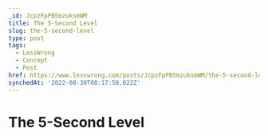 ```yaml
---
_id: JcpzFpPBSmzuksmWM
title: The 5-Second Level
slug: the-5-second-level
type: post
tags:
  - LessWrong
  - Concept
  - Post
href: https://www.lesswrong.com/posts/JcpzFpPBSmzuksmWM/the-5-second-level
synchedAt: '2022-08-30T08:17:58.022Z'
---
```


# The 5-Second Level
